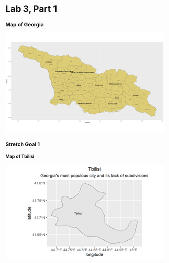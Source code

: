 # Lab 3, Part 1

### Map of Georgia

![](gggeorgia.png)

### Stretch Goal 1
#### Map of Tbilisi

![](tbilisi.png)
